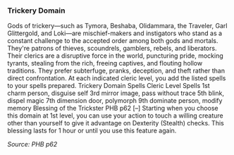 ### Trickery Domain

Gods of trickery—such as Tymora, Beshaba, Olidammara, the Traveler, Garl Glittergold, and Loki—are mischief-makers and instigators who stand as a constant challenge to the accepted order among both gods and mortals. They're patrons of thieves, scoundrels, gamblers, rebels, and liberators. Their clerics are a disruptive force in the world, puncturing pride, mocking tyrants, stealing from the rich, freeing captives, and flouting hollow traditions. They prefer subterfuge, pranks, deception, and theft rather than direct confrontation.
At each indicated cleric level, you add the listed spells to your spells prepared.
Trickery Domain Spells
Cleric Level	Spells
1st	charm person, disguise self
3rd	mirror image, pass without trace
5th	blink, dispel magic
7th	dimension door, polymorph
9th	dominate person, modify memory
Blessing of the Trickster
PHB p62
[–]
Starting when you choose this domain at 1st level, you can use your action to touch a willing creature other than yourself to give it advantage on Dexterity (Stealth) checks. This blessing lasts for 1 hour or until you use this feature again.

*Source: PHB p62*